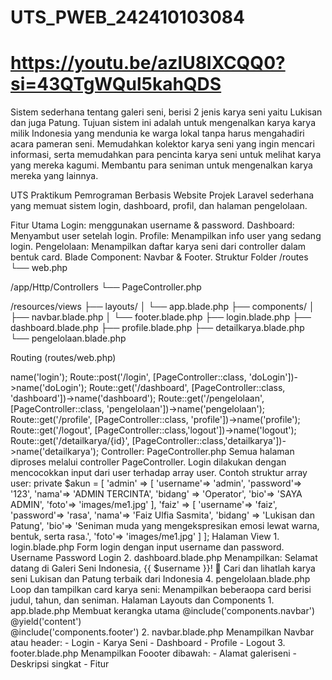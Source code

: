 # UTS_PWEB_242410103084
# https://youtu.be/azlU8IXCQQ0?si=43QTgWQul5kahQDS

Sistem sederhana tentang galeri seni, berisi 2 jenis karya seni yaitu Lukisan dan juga Patung. Tujuan sistem ini adalah untuk mengenalkan karya karya milik Indonesia yang mendunia ke warga lokal tanpa harus mengahadiri acara pameran seni. Memudahkan kolektor karya seni yang ingin mencari informasi, serta memudahkan para pencinta karya seni untuk melihat karya yang mereka kagumi. Membantu para seniman untuk mengenalkan karya mereka yang lainnya.

UTS Praktikum Pemrograman Berbasis Website
Projek Laravel sederhana yang memuat sistem login, dashboard, profil, dan halaman pengelolaan.

Fitur Utama
Login: menggunakan username & password.
Dashboard: Menyambut user setelah login.
Profile: Menampilkan info user yang sedang login.
Pengelolaan: Menampilkan daftar karya seni dari controller dalam bentuk card.
Blade Component: Navbar & Footer.
Struktur Folder
/routes
└── web.php

/app/Http/Controllers
└── PageController.php

/resources/views
├── layouts/
│   └── app.blade.php
├── components/
│   ├── navbar.blade.php
│   └── footer.blade.php
├── login.blade.php
├── dashboard.blade.php
├── profile.blade.php
├── detailkarya.blade.php
└── pengelolaan.blade.php

Routing (routes/web.php)
<?php

use Illuminate\Support\Facades\Route;
use App\Http\Controllers\PageController;

Route::get('/', [PageController::class, 'login'])->name('login');
Route::post('/login', [PageController::class, 'doLogin'])->name('doLogin');

Route::get('/dashboard', [PageController::class, 'dashboard'])->name('dashboard');
Route::get('/pengelolaan', [PageController::class, 'pengelolaan'])->name('pengelolaan');
Route::get('/profile', [PageController::class, 'profile'])->name('profile');
Route::get('/logout', [PageController::class,'logout'])->name('logout');
Route::get('/detailkarya/{id}', [PageController::class,'detailkarya'])->name('detailkarya');

Controller: PageController.php
Semua halaman diproses melalui controller PageController.
Login dilakukan dengan mencocokkan input dari user terhadap array user.
Contoh struktur array user:
private $akun = [
            'admin' => [
                'username'=> 'admin',
                'password'=> '123',
                'nama'=> 'ADMIN TERCINTA',
                'bidang' => 'Operator',
                'bio'=> 'SAYA ADMIN',
                'foto'=> 'images/me1.jpg'
            ],
            'faiz' => [
                'username'=> 'faiz',
                'password'=> 'rasa',
                'nama'=> 'Faiz Ulfia Sasmita',
                'bidang' => 'Lukisan dan Patung',
                'bio'=> 'Seniman muda yang mengekspresikan emosi lewat warna, bentuk, serta rasa.',
                'foto'=> 'images/me1.jpg'
            ]
            ];
Halaman View
1. login.blade.php
Form login dengan input username dan password.

Username
Password
Login

2. dashboard.blade.php
Menampilkan:

Selamat datang di Galeri Seni Indonesia, {{ $username }}! 👋
Cari dan lihatlah karya seni Lukisan dan Patung terbaik dari Indonesia

4. pengelolaan.blade.php
Loop dan tampilkan card karya seni:

Menampilkan beberaopa card berisi judul, tahun, dan seniman.

Halaman Layouts dan Components
1. app.blade.php

Membuat kerangka utama
<body class="d-flex flex-column min-vh-100">

    @include('components.navbar')

    <div class="container mb-5 mt-4 flex-grow-1">
        @yield('content')
    </div>

    @include('components.footer')

</body>

2. navbar.blade.php
Menampilkan Navbar atau header: 
- Login
- Karya Seni
- Dashboard
- Profile
- Logout

3. footer.blade.php
Menampilkan Foooter dibawah: 
- Alamat galeriseni
- Deskripsi singkat
- Fitur
